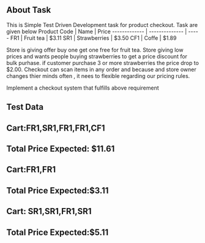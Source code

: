 
## About Task

This is Simple Test Driven Development task for product checkout.
Task are  given below
Product Code  |  Name           | Price
------------- | --------------  | -----
FR1           |  Fruit tea      | $3.11
SR1           |  Strawberries   | $3.50
CF1           |  Coffe          | $1.89

Store is giving  offer buy one get one free for fruit tea.
Store giving low  prices and  wants people buying strawberries to get a price discount for bulk purhase. if customer purchase  3 or more strawberries the price drop  to $2.00.
Checkout can scan items in any order and because  and store owner changes thier minds often , it nees to flexible regarding our pricing rules.

Implement a checkout system that fulfills above requirement

Test Data
---------------------------------
Cart:FR1,SR1,FR1,FR1,CF1
---------------------------------
Total Price Expected: $11.61
---------------------------------

Cart:FR1,FR1
---------------------------------
Total Price Expected:$3.11
---------------------------------

Cart: SR1,SR1,FR1,SR1
---------------------------------
Total Price Expected:$5.11
---------------------------------



